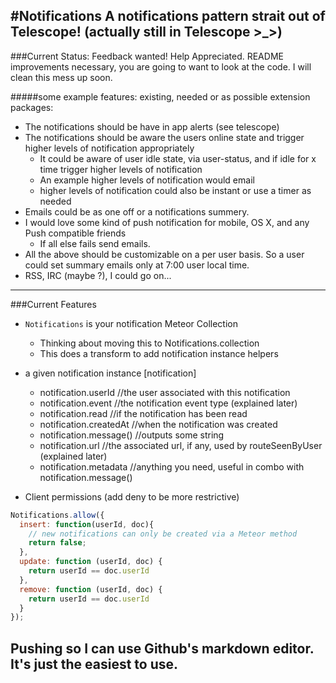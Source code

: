 #Notifications
A notifications pattern strait out of Telescope! (actually still in Telescope >_>) 
---

###Current Status:
Feedback wanted! Help Appreciated. README improvements necessary, you are going to want to look at the code. I will clean this mess up soon.

#####some example features: existing, needed or as possible extension packages:
* The notifications should be have in app alerts (see telescope)
* The notifications should be aware the users online state and trigger higher levels of notification appropriately 
  * It could be aware of user idle state, via user-status, and if idle for x time trigger higher levels of notification
  * An example higher levels of notification would email
  * higher levels of notification could also be instant or use a timer as needed
* Emails could be as one off or a notifications summery.
* I would love some kind of push notification for mobile, OS X, and any Push compatible friends
  * If all else fails send emails.
* All the above should be customizable on a per user basis. So a user could set summary emails only at 7:00 user local time.
* RSS, IRC (maybe ?), I could go on...

---
###Current Features

* `Notifications` is your notification Meteor Collection
  * Thinking about moving this to Notifications.collection
  * This does a transform to add notification instance helpers

* a given notification instance [notification]
  * notification.userId //the user associated with this notification
  * notification.event //the notification event type (explained later)
  * notification.read //if the notification has been read 
  * notification.createdAt //when the notification was created
  * notification.message() //outputs some string
  * notification.url //the associated url, if any, used by routeSeenByUser (explained later)
  * notification.metadata //anything you need, useful in combo with notification.message()

* Client permissions (add deny to be more restrictive)
```js
Notifications.allow({
  insert: function(userId, doc){
    // new notifications can only be created via a Meteor method
    return false;
  },
  update: function (userId, doc) {
    return userId == doc.userId
  },
  remove: function (userId, doc) {
    return userId == doc.userId
  }
});
```

## Pushing so I can use Github's markdown editor. It's just the easiest to use.
